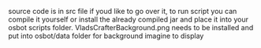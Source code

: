 source code is in src file if youd like to go over it, to run script you can compile it yourself or install the already compiled jar and place it into your osbot scripts folder.
VladsCrafterBackground.png needs to be installed and put into osbot/data folder for background imagine to display
